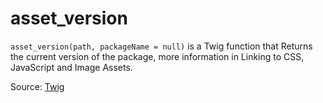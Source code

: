 # asset_version

`asset_version(path, packageName = null)` is a Twig function that Returns the current version of the package, more information in Linking to CSS, JavaScript and Image Assets.


Source: [Twig](https://twig.symfony.com/asset_version)